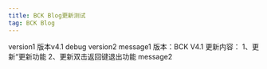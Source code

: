 ```yaml
---
title: BCK Blog更新测试
tag: BCK Blog
---
```

version1 版本v4.1 debug version2
message1 
版本：BCK V4.1
更新内容：
1、更新“更新功能
2、更新双击返回键退出功能 message2
